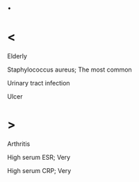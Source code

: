 # .

# <

Elderly

Staphylococcus aureus; The most common

Urinary tract infection

Ulcer

# >

Arthritis

High serum ESR; Very

High serum CRP; Very
